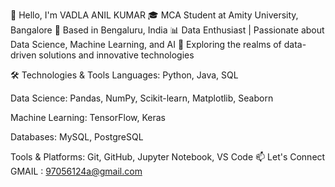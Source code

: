 👋 Hello, I'm VADLA ANIL KUMAR
🎓 MCA Student at Amity University, Bangalore
📍 Based in Bengaluru, India
📊 Data Enthusiast | Passionate about Data Science, Machine Learning, and AI
🚀 Exploring the realms of data-driven solutions and innovative technologies

🛠️ Technologies & Tools
Languages: Python, Java, SQL

Data Science: Pandas, NumPy, Scikit-learn, Matplotlib, Seaborn

Machine Learning: TensorFlow, Keras

Databases: MySQL, PostgreSQL

Tools & Platforms: Git, GitHub, Jupyter Notebook, VS Code
📫 Let's Connect
GMAIL : 97056124a@gmail.com
